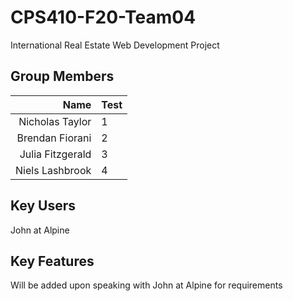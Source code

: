 # CPS410-F20-Team04
International Real Estate Web Development Project

## Group Members
Name | Test
---: | :---
Nicholas Taylor | 1
Brendan Fiorani | 2
Julia Fitzgerald | 3
Niels Lashbrook | 4

## Key Users
John at Alpine

## Key Features

Will be added upon speaking with John at Alpine for requirements
